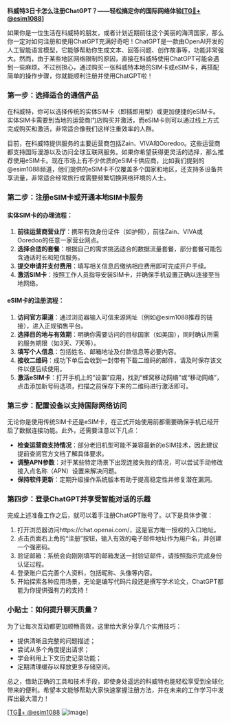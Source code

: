 **科威特3日卡怎么注册ChatGPT？——轻松搞定你的国际网络体验[[TG💪+ @esim1088](https://t.me/s/esim1088)]**

如果你是一位生活在科威特的朋友，或者计划近期前往这个美丽的海湾国家，那么你一定对如何注册和使用ChatGPT充满好奇吧！ChatGPT是一款由OpenAI开发的人工智能语言模型，它能够帮助你生成文本、回答问题、创作故事等，功能非常强大。然而，由于某些地区网络限制的原因，直接在科威特使用ChatGPT可能会遇到一些麻烦。不过别担心，通过购买一张科威特本地的SIM卡或eSIM卡，再搭配简单的操作步骤，你就能顺利注册并使用ChatGPT啦！

### 第一步：选择适合的通信产品

在科威特，你可以选择传统的实体SIM卡（即插即用型）或更加便捷的eSIM卡。实体SIM卡需要到当地的运营商门店购买并激活，而eSIM卡则可以通过线上方式完成购买和激活，非常适合像我们这样注重效率的人群。

目前，在科威特提供服务的主要运营商包括Zain、VIVA和Ooredoo。这些运营商都支持国际漫游以及访问全球互联网服务。如果你希望获得更灵活的选择，那么推荐使用eSIM卡。现在市场上有不少优质的eSIM卡供应商，比如我们提到的@esim1088频道，他们提供的eSIM卡不仅覆盖多个国家和地区，还支持多设备共享流量，非常适合经常旅行或需要频繁切换网络环境的人士。

### 第二步：注册eSIM卡或开通本地SIM卡服务

#### 实体SIM卡的办理流程：
1. **前往运营商营业厅**：携带有效身份证件（如护照），前往Zain、VIVA或Ooredoo的任意一家营业网点。
2. **选择合适的套餐**：根据自己的需求挑选适合的数据流量套餐，部分套餐可能包含通话时长和短信服务。
3. **提交申请并支付费用**：填写相关信息后缴纳相应费用即可完成开户手续。
4. **激活SIM卡**：按照工作人员指导安装SIM卡，并确保手机设置正确以连接至当地网络。

#### eSIM卡的注册流程：
1. **访问官方渠道**：通过浏览器输入可信来源网址（例如@esim1088推荐的链接），进入正规销售平台。
2. **选择目的地与有效期**：明确你需要访问的目标国家（如美国），同时确认所需的服务期限（如3天、7天等）。
3. **填写个人信息**：包括姓名、邮箱地址及付款信息等必要内容。
4. **接收二维码**：成功下单后会收到一封带有下载二维码的邮件，请及时保存该文件以便后续使用。
5. **激活eSIM卡**：打开手机上的“设置”应用，找到“蜂窝移动网络”或“移动网络”，点击添加新号码选项，扫描之前保存下来的二维码进行激活即可。

### 第三步：配置设备以支持国际网络访问

无论你是使用传统SIM卡还是eSIM卡，在正式开始使用前都需要确保手机已经开启了数据连接功能。此外，还需要注意以下几点：

- **检查运营商支持情况**：部分老旧机型可能不兼容最新的eSIM技术，因此建议提前查阅官方文档了解具体要求。
- **调整APN参数**：对于某些特定场景下出现连接失败的情况，可以尝试手动修改接入点名称（APN）设置来解决问题。
- **保持软件更新**：定期升级操作系统版本有助于提高稳定性并修复潜在漏洞。

### 第四步：登录ChatGPT并享受智能对话的乐趣

完成上述准备工作之后，就可以着手注册ChatGPT账号了。以下是具体步骤：

1. 打开浏览器访问https://chat.openai.com/，这是官方唯一授权的入口地址。
2. 点击页面右上角的“注册”按钮，输入有效的电子邮件地址作为用户名，并创建一个强密码。
3. 验证邮箱：系统会向刚刚填写的邮箱发送一封验证邮件，请按照指示完成身份认证过程。
4. 登录账户后完善个人资料，包括昵称、头像等内容。
5. 开始探索各种应用场景，无论是编写代码片段还是撰写学术论文，ChatGPT都能为你提供强有力的支持！

### 小贴士：如何提升聊天质量？

为了让每次互动都更加顺畅高效，这里给大家分享几个实用技巧：
- 提供清晰且完整的问题描述；
- 尝试从多个角度提出请求；
- 学会利用上下文历史记录功能；
- 定期清理缓存以释放更多存储空间。

总之，借助正确的工具和技术手段，即使身处遥远的科威特也能轻松享受到全球化带来的便利。希望本文能够帮助大家快速掌握注册方法，并在未来的工作学习中发挥出最大潜力！

[[TG💪+ @esim1088](https://t.me/s/esim1088) ![Image](https://i.postimg.cc/4NQfJmqS/Snipaste-2025-05-13-00-14-12.png)]